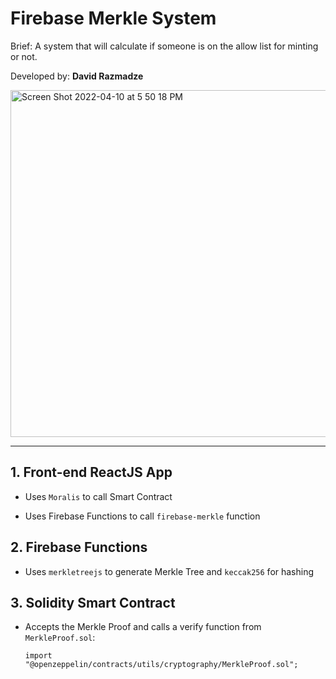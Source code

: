 # Firebase Merkle System

Brief: A system that will calculate if someone is on the allow list for minting or
not.

Developed by: **David Razmadze**

<img width="555" alt="Screen Shot 2022-04-10 at 5 50 18 PM" src="https://user-images.githubusercontent.com/36372968/162641377-80854339-4608-4436-b3bf-c1218d3a451a.png">


<hr />

## 1. Front-end ReactJS App

- Uses `Moralis` to call Smart Contract

- Uses Firebase Functions to call `firebase-merkle` function

## 2. Firebase Functions

- Uses `merkletreejs` to generate Merkle Tree and `keccak256` for hashing

## 3. Solidity Smart Contract

- Accepts the Merkle Proof and calls a verify function from `MerkleProof.sol`:

  `import "@openzeppelin/contracts/utils/cryptography/MerkleProof.sol";`
